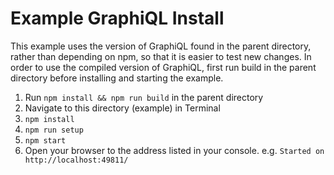 Example GraphiQL Install
========================

This example uses the version of GraphiQL found in the parent directory, rather
than depending on npm, so that it is easier to test new changes. In order to use
the compiled version of GraphiQL, first run build in the parent directory before
installing and starting the example.

1. Run `npm install && npm run build` in the parent directory
2. Navigate to this directory (example) in Terminal
3. `npm install`
4. `npm run setup`
5. `npm start`
6. Open your browser to the address listed in your console. e.g. `Started on http://localhost:49811/`
